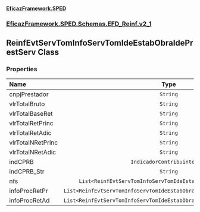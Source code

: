 #### [EficazFramework.SPED](EficazFrameworkSPED.md 'EficazFramework SPED')
### [EficazFramework.SPED.Schemas.EFD_Reinf.v2_1](EficazFramework.SPED.Schemas.EFD_Reinf.v2_1.md 'EficazFramework.SPED.Schemas.EFD_Reinf.v2_1')

## ReinfEvtServTomInfoServTomIdeEstabObraIdePrestServ Class
### Properties

| Name | Type | |
| :--- | :---: | :--- |
| cnpjPrestador | `String` |  |
| vlrTotalBruto | `String` |  |
| vlrTotalBaseRet | `String` |  |
| vlrTotalRetPrinc | `String` |  |
| vlrTotalRetAdic | `String` |  |
| vlrTotalNRetPrinc | `String` |  |
| vlrTotalNRetAdic | `String` |  |
| indCPRB | `IndicadorContribuinteCPRB` |  |
| indCPRB_Str | `String` |  |
| nfs | `List<ReinfEvtServTomInfoServTomIdeEstabObraIdePrestServNfs>` |  |
| infoProcRetPr | `List<ReinfEvtServTomInfoServTomIdeEstabObraIdePrestServInfoProcRetPr>` |  |
| infoProcRetAd | `List<ReinfEvtServTomInfoServTomIdeEstabObraIdePrestServInfoProcRetAd>` |  |
